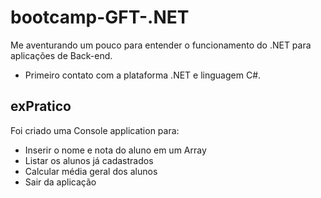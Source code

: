 # bootcamp-GFT-.NET

Me aventurando um pouco para entender o funcionamento do .NET para aplicações de Back-end.

- Primeiro contato com a plataforma .NET e linguagem C#.

## exPratico
Foi criado uma Console application para:
- Inserir o nome e nota do aluno em um Array
- Listar os alunos já cadastrados
- Calcular média geral dos alunos
- Sair da aplicação
